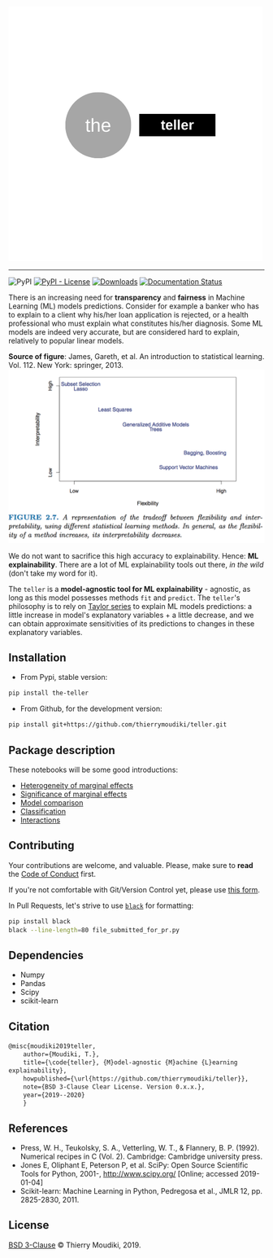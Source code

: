 ![teller logo](the-teller.png)

<hr>  

![PyPI](https://img.shields.io/pypi/v/the-teller) [![PyPI - License](https://img.shields.io/pypi/l/the-teller)](https://github.com/thierrymoudiki/teller/blob/master/LICENSE) [![Downloads](https://pepy.tech/badge/the-teller)](https://pepy.tech/project/the-teller) [![Documentation Status](https://readthedocs.org/projects/the-teller/badge/?version=latest)](https://the-teller.readthedocs.io/en/latest/?badge=latest)


There is an increasing need for __transparency__ and __fairness__ in Machine Learning (ML) models  predictions. Consider for example a banker who has to explain to a client why his/her loan application is rejected, or a health professional who must explain what constitutes his/her diagnosis. Some ML models are indeed very accurate, but are considered  hard to explain, relatively to popular linear models. 


__Source of figure__: James, Gareth, et al. An introduction to statistical learning. Vol. 112. New York: springer, 2013.
![Source: James, Gareth, et al. An introduction to statistical learning. Vol. 112. New York: springer, 2013.](image1.png)

We do not want to sacrifice this high accuracy to explainability.  Hence: __ML explainability__. There are a lot of ML explainability tools out there, _in the wild_ (don't take my word for it).

The `teller` is a __model-agnostic tool for ML explainability__ - agnostic, as long as  this model possesses methods `fit` and `predict`. The `teller`'s philosophy is to rely on [Taylor series](https://en.wikipedia.org/wiki/Taylor_series) to explain ML models predictions: a little increase in model's explanatory variables + a little decrease, and we can obtain approximate sensitivities of its predictions to changes in these explanatory variables. 


## Installation 

- From Pypi, stable version:

```bash
pip install the-teller
```

- From Github, for the development version: 

```bash
pip install git+https://github.com/thierrymoudiki/teller.git
```


## Package description

These notebooks will be some good introductions:

- [Heterogeneity of marginal effects](/teller/demo/thierrymoudiki_011119_boston_housing.ipynb)
- [Significance of marginal effects](/teller/demo/thierrymoudiki_081119_boston_housing.ipynb)
- [Model comparison](/teller/demo/thierrymoudiki_151119_boston_housing.ipynb)
- [Classification](/teller/demo/thierrymoudiki_041219_breast_cancer_classif.ipynb)
- [Interactions](/teller/demo/thierrymoudiki_041219_boston_housing_interactions.ipynb)


## Contributing

Your contributions are welcome, and valuable. Please, make sure to __read__ the [Code of Conduct](CONTRIBUTING.md) first. 

If you're not comfortable with Git/Version Control yet, please use [this form](https://forms.gle/Y18xaEHL78Fvci7r8).

In Pull Requests, let's strive to use [`black`](https://black.readthedocs.io/en/stable/) for formatting: 

```bash
pip install black
black --line-length=80 file_submitted_for_pr.py
```


## Dependencies 

- Numpy
- Pandas
- Scipy
- scikit-learn


## Citation

```
@misc{moudiki2019teller,
	author={Moudiki, T.},
	title={\code{teller}, {M}odel-agnostic {M}achine {L}earning explainability},
	howpublished={\url{https://github.com/thierrymoudiki/teller}},
	note={BSD 3-Clause Clear License. Version 0.x.x.},
	year={2019--2020}
	}
```


## References

- Press, W. H., Teukolsky, S. A., Vetterling, W. T., & Flannery, B. P. (1992). Numerical recipes in C (Vol. 2). Cambridge: Cambridge university press.
- Jones E, Oliphant E, Peterson P, et al. SciPy: Open Source Scientific Tools for Python, 2001-, http://www.scipy.org/ [Online; accessed 2019-01-04]
- Scikit-learn: Machine Learning in Python, Pedregosa et al., JMLR 12, pp. 2825-2830, 2011.


## License

[BSD 3-Clause](LICENSE) © Thierry Moudiki, 2019. 


